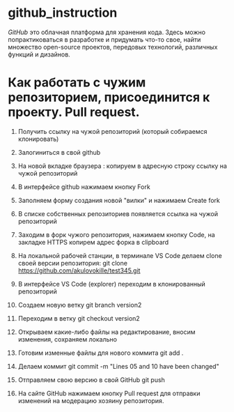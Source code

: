 # github_instruction
 *GitHub*  это облачная платформа для хранения кода. Здесь можно попрактиковаться в разработке и придумать что-то свое, найти множество open-source проектов, передовых технологий, различных функций и дизайнов.
 # Как работать с чужим репозиторием, присоединится к проекту. Pull request.
1. Получить ссылку на чужой репозиторий (который собираемся клонировать)

2. Залогиниться в свой github

3. На новой вкладке браузера : копируем в адресную строку ссылку на чужой репозиторий

4. В интерфейсе github нажимаем кнопку Fork
5. Заполняем форму создания новой "вилки" и нажимаем Create fork
6. В списке собственных репозиториев появляется ссылка на чужой репозиторий
7. Заходим в форк чужого репозитория, нажимаем кнопку Code, на закладке HTTPS копирем адрес форка в clipboard
8. На локальной рабочей станции, в терминале VS Code делаем clone своей версии репозитория: git clone https://github.com/akulovokille/test345.git

9. В интерфейсе VS Code (explorer) переходим в клонированный репозиторий

10. Создаем новую ветку git branch version2

11. Переходим в ветку git checkout version2

12. Открываем какие-либо файлы на редактирование, вносим изменения, сохраняем локально

13. Готовим изменные файлы для нового коммита git add .

14. Делаем коммит git commit -m "Lines 05 and 10 have been changed"

15. Отправляем свою версию в свой GitHub git push

16. На сайте GitHub нажимаем кнопку Pull request для отправки изменений на модерацию хозяину репозитория.